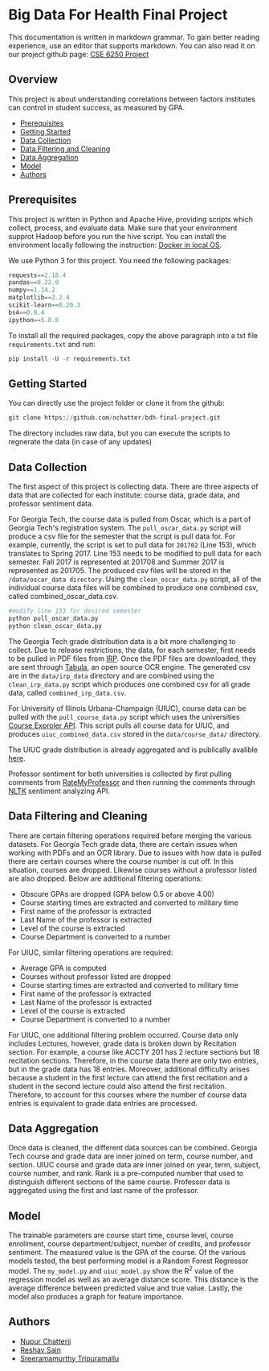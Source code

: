 # Big Data For Health Final Project
This documentation is written in markdown grammar. To gain better reading experience, use an editor that supports markdown. You can also read it on our project github page: [CSE 6250 Project](https://github.com/nchatter/bdh-final-project)

## Overview
This project is about understanding correlations between factors institutes can control in student success, as measured by GPA. 
- [Prerequisites](#prerequisites)
- [Getting Started](#getting-started)
- [Data Collection](#data-collection)
- [Data Filtering and Cleaning](#data-filtering)
- [Data Aggregation](#data-aggregation)
- [Model](#model)
- [Authors](#authors)

## Prerequisites
This project is written in Python and Apache Hive, providing scripts which collect, process, and evaluate data. Make sure that your environment supprot Hadoop before you run the hive script. You can install the environment locally following the instruction: 
[Docker in local OS](http://www.sunlab.org/teaching/cse6250/spring2019/env/env-local-docker.html#_1-install-docker).

We use Python 3 for this project. You need the following packages:
```python
requests==2.18.4 
pandas==0.22.0      
numpy==1.14.2      
matplotlib==2.2.4         
scikit-learn==0.20.3        
bs4==0.0.4     
ipython==5.8.0
```      
To install all the required packages, copy the above paragraph into a txt file `requirements.txt` and run:
```python
pip install -U -r requirements.txt
```
## Getting Started
You can directly use the project folder or clone it from the github:
```python
git clone https://github.com/nchatter/bdh-final-project.git
```
The directory includes raw data, but you can execute the scripts to regnerate the data (in case of any updates)

## Data Collection
The first aspect of this project is collecting data. There are three aspects of data that are collected for each institute: course data, grade data, and professor sentiment data. 

For Georgia Tech, the course data is pulled from Oscar, which is a part of Georgia Tech's registration system. The `pull_oscar_data.py` script will produce a csv file for the semester that the script is pull data for. For example, currently, the script is set to pull data for `201702` (Line 153), which translates to Spring 2017. Line 153 needs to be modified to pull data for each semester. Fall 2017 is represented at 201708 and Summer 2017 is represented as 201705. The produced csv files will be stored in the `/data/oscar_data directory`. Using the `clean_oscar_data.py` script, all of the individual course data files will be combined to produce one combined csv, called combined_oscar_data.csv. 
```python
#modify line 153 for desired semester
python pull_oscar_data.py
python clean_oscar_data.py
```
The Georgia Tech grade distribution data is a bit more challenging to collect. Due to release restrictions, the data, for each semester, first needs to be pulled in PDF files from [IRP](https://tableau.gatech.edu/#/site/IRP/views/GradeDistribution/ByClass?:iid=1). Once the PDF files are downloaded, they are sent through [Tabula](https://tabula.technology/), an open source OCR engine. The generated csv are in the `data/irp_data` directory and are combined using the `clean_irp_data.py` script which produces one combined csv for all grade data, called `combined_irp_data.csv`. 

For University of Illinois Urbana-Champaign (UIUC), course data can be pulled with the `pull_course_data.py` script which uses the universities [Course Exproler API](https://courses.illinois.edu/cisdocs/). This script pulls all course data for UIUC, and produces `uiuc_combined_data.csv` stored in the `data/course_data/` directory. 

The UIUC grade distribution is already aggregated and is publically avalible [here](https://github.com/wadefagen/datasets/tree/master/gpa). 

Professor sentiment for both universities is collected by first pulling comments from [RateMyProfessor](https://www.ratemyprofessors.com/) and then running the comments through [NLTK](http://text-processing.com) sentiment analyzing API. 

## Data Filtering and Cleaning 
There are certain filtering operations required before merging the various datasets. 
For Georgia Tech grade data, there are certain issues when working with PDFs and an OCR library. Due to issues with how data is pulled there are certain courses where the course number is cut off. In this situation, courses are dropped. Likewise courses without a professor listed are also dropped. Below are additional filtering operations: 
- Obscure GPAs are dropped (GPA below 0.5 or above 4.00)
- Course starting times are extracted and converted to military time 
- First name of the professor is extracted 
- Last Name of the professor is extracted
- Level of the course is extracted 
- Course Department is converted to a number 

For UIUC, similar filtering operations are required: 
- Average GPA is computed 
- Courses without professor listed are dropped 
- Course starting times are extracted and converted to military time 
- First name of the professor is extracted 
- Last Name of the professor is extracted
- Level of the course is extracted 
- Course Department is converted to a number

For UIUC, one additional filtering problem occurred. Course data only includes Lectures, however, grade data is broken down by Recitation section. For example, a course like ACCTY 201 has 2 lecture sections but 18 recitation sections. Therefore, in the course data there are only two entries, but in the grade data has 18 entries. Moreover, additional difficulty arises because a student in the first lecture can attend the first recitation and a student in the second lecture could also attend the first recitation. Therefore, to account for this courses where the number of course data entries is equivalent to grade data entries are processed. 

## Data Aggregation
Once data is cleaned, the different data sources can be combined. Georgia Tech course and grade data are inner joined on term, course number, and section. UIUC course and grade data are inner joined on year, term, subject, course number, and rank. Rank is a pre-computed number that used to distinguish different sections of the same course. Professor data is aggregated using the first and last name of the professor. 

## Model 
The trainable parameters are course start time, course level, course enrollment, course department/subject, number of credits, and professor sentiment. The measured value is the GPA of the course. Of the various models tested, the best performing model is a Random Forest Regressor model. The `my_model.py` and `uiuc_model.py` show the R<sup>2</sup> value of the regression model as well as an average distance score. This distance is the average difference between predicted value and true value. Lastly, the model also produces a graph for feature importance. 

## Authors
- [Nupur Chatterji](https://www.linkedin.com/in/nupurchatterji/)
- [Reshav Sain](https://www.linkedin.com/in/ssain/) 
- [Sreeramamurthy Tripuramallu](https://www.linkedin.com/in/sree-tripuramallu/) 
